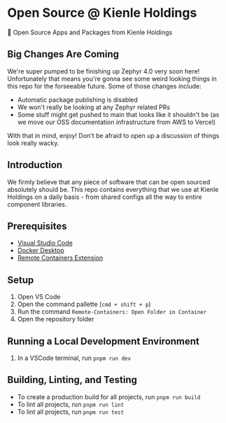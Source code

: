 # Open Source @ Kienle Holdings

🧡 Open Source Apps and Packages from Kienle Holdings

## Big Changes Are Coming

We're super pumped to be finishing up Zephyr 4.0 very soon here! Unfortunately that means you're
gonna see some weird looking things in this repo for the forseeable future. Some of those changes
include:

- Automatic package publishing is disabled
- We won't really be looking at any Zephyr related PRs
- Some stuff might get pushed to main that looks like it shouldn't be (as we move our OSS
  documentation infrastructure from AWS to Vercel)

With that in mind, enjoy! Don't be afraid to open up a discussion of things look really wacky.

## Introduction

We firmly believe that any piece of software that can be open sourced absolutely should be. This
repo contains everything that we use at Kienle Holdings on a daily basis - from shared configs all
the way to entire component libraries.

## Prerequisites

- [Visual Studio Code](https://code.visualstudio.com/)
- [Docker Desktop](https://www.docker.com/products/docker-desktop)
- [Remote Containers Extension](https://marketplace.visualstudio.com/items?itemName=ms-vscode-remote.remote-containers)

## Setup

1. Open VS Code
1. Open the command pallette (`cmd + shift + p`)
1. Run the command `Remote-Containers: Open Folder in Container`
1. Open the repository folder

## Running a Local Development Environment

1. In a VSCode terminal, run `pnpm run dev`

## Building, Linting, and Testing

- To create a production build for all projects, run `pnpm run build`
- To lint all projects, run `pnpm run lint`
- To lint all projects, run `pnpm run test`
